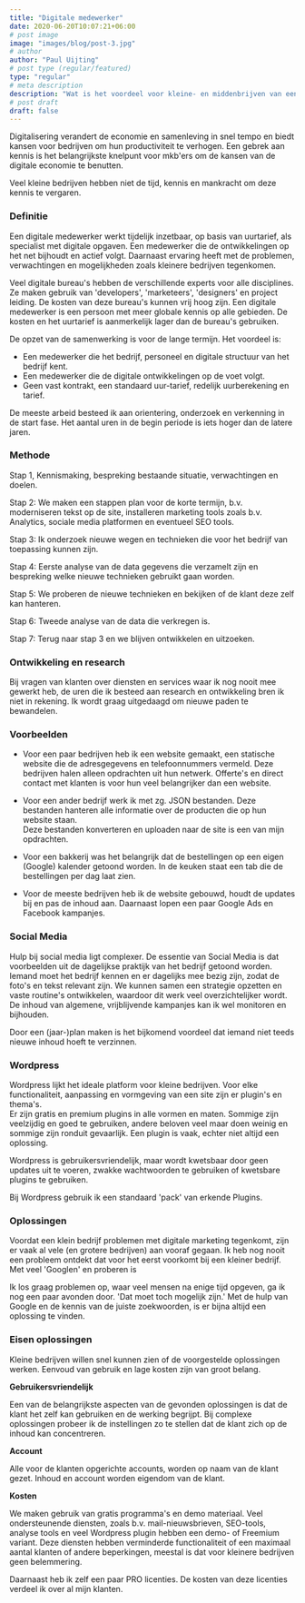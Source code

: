 ```yaml
---
title: "Digitale medewerker"
date: 2020-06-20T10:07:21+06:00
# post image
image: "images/blog/post-3.jpg"
# author
author: "Paul Uijting"
# post type (regular/featured)
type: "regular"
# meta description
description: "Wat is het voordeel voor kleine- en middenbrijven van een digitale mederwerker."
# post draft
draft: false
---
```


Digitalisering verandert de economie en samenleving in snel tempo en biedt kansen voor bedrijven om hun productiviteit te verhogen. Een gebrek aan kennis is het belangrijkste knelpunt voor mkb'ers om de kansen van de digitale economie te benutten.

Veel kleine bedrijven hebben niet de tijd, kennis en mankracht om deze kennis te vergaren.

### Definitie

Een digitale medewerker werkt tijdelijk inzetbaar, op basis van uurtarief, als specialist met digitale opgaven. 
Een medewerker die de ontwikkelingen op het net bijhoudt en actief volgt. 
Daarnaast ervaring heeft met de problemen, verwachtingen en mogelijkheden zoals kleinere bedrijven tegenkomen.

Veel digitale bureau's hebben de verschillende experts voor alle disciplines.
Ze maken gebruik van 'developers', 'marketeers', 'designers' en project leiding. De kosten van deze bureau's kunnen vrij hoog zijn.
Een digitale medewerker is een persoon met meer globale kennis op alle gebieden. De kosten en het uurtarief is aanmerkelijk lager dan de bureau's gebruiken.

De opzet van de samenwerking is voor de lange termijn.
Het voordeel is:
 * Een medewerker die het bedrijf, personeel en digitale structuur van het bedrijf kent.
 * Een medewerker die de digitale ontwikkelingen op de voet volgt.
 * Geen vast kontrakt, een standaard uur-tarief, redelijk uurberekening en tarief.

De meeste arbeid besteed ik aan orientering, onderzoek en verkenning in de start fase. Het aantal uren in de begin periode is iets hoger dan de latere jaren. 


### Methode
Stap 1, Kennismaking, bespreking bestaande situatie, verwachtingen en doelen.

Stap 2: We maken een stappen plan voor de korte termijn, b.v. moderniseren tekst op de site, installeren marketing tools zoals b.v. Analytics, sociale media platformen en eventueel SEO tools.

Stap 3: Ik onderzoek nieuwe wegen en technieken die voor het bedrijf van toepassing kunnen zijn.

Stap 4: Eerste analyse van de data gegevens die verzamelt zijn en bespreking welke nieuwe technieken gebruikt gaan worden.

Stap 5: We proberen de nieuwe technieken en bekijken of de klant deze zelf kan hanteren. 

Stap 6: Tweede analyse van de data die verkregen is.

Stap 7: Terug naar stap 3 en we blijven ontwikkelen en uitzoeken.

### Ontwikkeling en research

Bij vragen van klanten over diensten en services waar ik nog nooit mee gewerkt heb, de uren die ik besteed aan research en ontwikkeling bren ik niet in rekening. 
Ik wordt graag uitgedaagd om nieuwe paden te bewandelen. 


### Voorbeelden

* Voor een paar bedrijven heb ik een website gemaakt, een statische website die de adresgegevens en telefoonnummers vermeld.
Deze bedrijven halen alleen opdrachten uit hun netwerk. Offerte's en direct contact met klanten is voor hun veel belangrijker dan een website.

* Voor een ander bedrijf werk ik met zg. JSON bestanden. Deze bestanden hanteren alle informatie over de producten die op hun website staan. <br>
Deze bestanden konverteren en uploaden naar de site is een van mijn opdrachten. 

* Voor een bakkerij was het belangrijk dat de bestellingen op een eigen (Google) kalender getoond worden. 
In de keuken staat een tab die de bestellingen per dag laat zien.

* Voor de meeste bedrijven heb ik de website gebouwd, houdt de updates bij en pas de inhoud aan.
Daarnaast lopen een paar Google Ads en Facebook kampanjes.

### Social Media

Hulp bij social media ligt complexer. De essentie van Social Media is dat voorbeelden uit de dagelijkse praktijk van het bedrijf getoond worden.
Iemand moet het bedrijf kennen en er dagelijks mee bezig zijn, zodat de foto's en tekst relevant zijn. 
We kunnen samen een strategie opzetten en vaste routine's ontwikkelen, waardoor dit werk veel overzichtelijker wordt.
De inhoud van algemene, vrijblijvende kampanjes kan ik wel monitoren en bijhouden. 
 
Door een (jaar-)plan maken is het bijkomend voordeel dat iemand niet  teeds nieuwe inhoud hoeft te verzinnen.

### Wordpress

Wordpress lijkt het ideale platform voor kleine bedrijven. Voor elke functionaliteit, aanpassing en vormgeving van een site zijn er plugin's en thema's. <br>
Er zijn gratis en premium plugins in alle vormen en maten. Sommige zijn veelzijdig en goed te gebruiken, andere beloven veel maar doen weinig en sommige zijn ronduit gevaarlijk.
Een plugin is vaak, echter niet altijd een oplossing.

Wordpress is gebruikersvriendelijk, maar wordt kwetsbaar door geen updates uit te voeren, zwakke wachtwoorden te gebruiken of kwetsbare plugins te gebruiken.

Bij Wordpress gebruik ik een standaard 'pack' van erkende Plugins.


### Oplossingen

Voordat een klein bedrijf problemen met digitale marketing tegenkomt, zijn er vaak al vele (en grotere bedrijven) aan vooraf gegaan.
Ik heb nog nooit een probleem ontdekt dat voor het eerst voorkomt bij een kleiner bedrijf. Met veel 'Googlen' en proberen is 

Ik los graag problemen op, waar veel mensen na enige tijd opgeven, ga ik nog een paar avonden door. 'Dat moet toch mogelijk zijn.' 
Met de hulp van Google en de kennis van de juiste zoekwoorden, is er bijna altijd een oplossing te vinden.

### Eisen oplossingen

Kleine bedrijven willen snel kunnen zien of de voorgestelde oplossingen werken. Eenvoud van gebruik en lage kosten zijn van groot belang.


**Gebruikersvriendelijk**

Een van de belangrijkste aspecten van de gevonden oplossingen is dat de klant het zelf kan gebruiken en de werking begrijpt. Bij complexe oplossingen probeer ik de instellingen zo te stellen dat de klant zich op de inhoud kan concentreren.

**Account**

Alle voor de klanten opgerichte accounts, worden op naam van de klant gezet. Inhoud en account worden eigendom van de klant.

**Kosten**

We maken gebruik van gratis programma's en demo materiaal. Veel ondersteunende diensten, zoals b.v. mail-nieuwsbrieven, SEO-tools, analyse tools en veel Wordpress plugin hebben een demo- of Freemium variant. Deze diensten hebben verminderde functionaliteit of een maximaal aantal klanten of andere beperkingen, meestal is dat voor kleinere bedrijven geen belemmering.

Daarnaast heb ik zelf een paar PRO licenties. De kosten van deze licenties verdeel ik over al mijn klanten.

